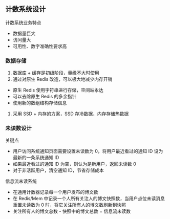 ## 计数系统设计

计数系统业务特点
 - 数据量巨大
 - 访问量大
 - 可用性、数字准确性要求高

### 数据存储

1. 数据库 + 缓存是初级阶段，量级不大时使用
1. 通过对原生 Redis 改造，可以极大地减少内存开销
  - 原生 Redis 使用字符串进行存储，空间站永达
  - 可以去除原生 Redis 的多余指针
  - 使用新的数组结构存储信息
1. 采用 SSD + 内存的方案，SSD 存冷数据，内存存储热数据

### 未读数设计

关键点
  - 用户访问系统通知页面需要设置未读数为 0，将用户最近看过的通知 ID 设为最新的一条系统通知 ID
  - 如果最近看过的通知 ID 为空，则认为是新用户，返回未读数 0
  - 对于非活跃用户，清空通知 ID，节省存储成本

信息流未读系统
  - 在通用计数器记录每一个用户发布的博文数
  - 在 Redis/Mem 中记录一个人所有关注人的博文快照数，当用户点位未读消息重置未读数为 0 时，将它关注所有人的博文数刷新到快照
  - 关注所有人的博文总数 - 快照中的博文总数 = 信息流未读数
